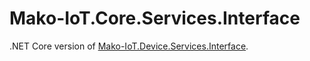 # Mako-IoT.Core.Services.Interface
.NET Core version of [Mako-IoT.Device.Services.Interface](https://github.com/CShark-Hub/Mako-IoT.Device.Services.Interface).
